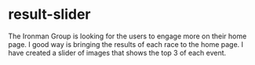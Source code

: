# result-slider
The Ironman Group is looking for the users to engage more on their home page. I good way is bringing the results of each race to the home page. I have created a slider of images that shows the top 3 of each event.
